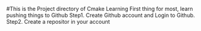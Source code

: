 #This is the Project directory of Cmake Learning
First thing for most, learn pushing things to Github
Step1. Create Github account and Login to Github.
Step2. Create a repositor in your account

